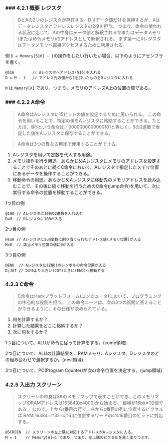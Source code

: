 
### ### 4.2.1 概要 レジスタ

> DとAの2つのレジスタが存在する。Dはデータ値だけを保持するが、Aはデータレジスタとアドレスレジスタの2役を担う。
> つまり、命令の使われる状況に応じて、Aの中身はデータ値と解釈されるかまたはデータメモリ(または命令メモリ)のアドレスとして解釈される。
> まず第一にAレジスタはデータメモリへ直接アクセスするために利用される。

例 `D = Memory[516] - 1`の操作をしたい行いたい場合、以下のようにアセンブラを書く。

```
@516        // Aレジスタへアドレス(516)を入れる
D = M - 1   // アドレス先の値から1を引いたものをDレジスタに入れる
```

`M` は `Memory[A]` であり、つまり、メモリのアドレスA上の位置の値である。

### ### 4.2.2 A命令

> A命令はAレジスタに15ビットの値を設定するために用いられる。
> この命令を用いることで、特定の値をAレジスタに格納することができる。たとえば、@5という命令は、0000000000000101と等しく、5の2進数で表記した値をAレジスタに保存することができる。

> A命令は3つの異なる用途で使用することができる。

1. Aレジスタを用いて定数を代入する用途。
2. メモリ操作を行う用途。あらかじめAレジスタにメモリのアドレスを設定することでそのあとに続くC命令において、Aレジスタで指定したメモリ位置にあるデータを操作することができる。
3. 移動命令の用途。あらかじめAレジスタに移動先のメモリアドレスを読み込むことで、その後に続く移動を行うためのC命令(jump命令)を用いて、次に実行する命令の位置を移動することができる。

1つ目の例

```
@100 // Aレジスタに100の2進数を入れ込む
D=M  // Dレジスタに100が入る
```

2つ目の例

```
@sum // Aレジスタにsum変数に割り当てられたアドレス値(メモリ位置)が入る
M=0  // 該当メモリ位置の値に0が入る
```

3つ目の例

```
@END  // Aレジスタに(END)のシンボルの命令位置が入る
D;JGT // Dが0より大きい(JGT)ときに(END)へ移動する
```

### 4.2.3 C命令

> C命令はHackプラットフォーム(コンピュータ)において、プログラミングの中心的な役割を担う。
> この命令コードは、次の3つの質問に答えることができるように、その仕様が決められている。

1. 何を計算するか？
2. 計算した結果をどこに格納するか？
3. 次に何をするか？

1つ目について、ALUが命令に従って計算をする。(comp領域)

2つ目について、ALUの計算結果を、RAMメモリ、Aレジスタ、Dレジスタのどの組み合わせで選択するか。(dest領域)

3つ目について、PC(Program Counter)が次の命令位置を決定する。(jump領域)

### 4.2.5 入出力 スクリーン

> スクリーンの中身は8Kのメモリマップで表すことができ、このメモリマップのRAMアドレスは16384(0x4000)から始まる。
> 縦横が16bit✕32個である。
> なので、上からr番目の行で、左からc番目の列に位置するピクセルは RAM[16384+r*32+c/16]に位置するワードのc%16番目のビットに対応する。

```
@SCREEN  // スクリーンの左上隅に対応するアドレスがAレジスタに入る。
M = 1    // Memory[A]=1 であり、つまり、左上隅のピクセルを黒く塗りつぶす。
```
